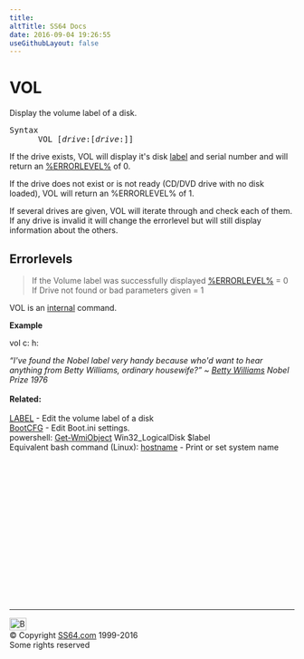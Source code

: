 ```yaml
---
title:
altTitle: SS64 Docs
date: 2016-09-04 19:26:55
useGithubLayout: false
---
```

<!-- #BeginLibraryItem "/Library/head_nt.lbi" --><!-- #EndLibraryItem --><h1>VOL </h1> 
<p>Display the volume label of a disk.</p>
<pre>Syntax
      VOL [<i>drive</i>:[<i>drive</i>:]]</pre>
<p>If the drive exists, VOL will display it's disk <a href="label.html">label</a> and serial number and will return an <a href="errorlevel.html">%ERRORLEVEL%</a> of 0.</p>
<p>If the drive does not exist or is not ready (CD/DVD drive with no disk  loaded), VOL will return an %ERRORLEVEL% of 1.</p>
<p>If several drives are given, VOL will iterate through and check each of them. If any drive is invalid  it will change the errorlevel  but will still display information about the others.</p>
<h2>Errorlevels</h2>
<blockquote>
<p>If the Volume label was successfully displayed <a href="errorlevel.html">%ERRORLEVEL%</a> = 0<br>
If Drive not found or bad parameters given = 1</p>
</blockquote>
<p>VOL is an <a href="syntax-internal.html">internal</a> command.</p>
<p><b>Example</b></p>
<p class="code">vol c: h:</p>
<p><i class="quote">“I've found the Nobel label very handy because who'd want to hear anything from Betty Williams, ordinary housewife?” ~ <a href="http://en.wikipedia.org/wiki/Betty_Williams_(nobel_laureate)">Betty Williams</a> Nobel Prize 1976 </i><br>
<br>
<b>Related:</b><br>
<br>
<a href="label.html">LABEL</a> - Edit the volume label of a disk<br>
<a href="bootcfg.html">BootCFG</a> - Edit Boot.ini settings. <br>
powershell: <a href="../ps/get-wmiobject.html">Get-WmiObject</a> Win32_LogicalDisk $label<br>
  Equivalent bash command (Linux): <a href="../bash/hostname.html">hostname</a> - Print or set system name </p><!-- #BeginLibraryItem "/Library/foot_nt.lbi" --><p>
<!-- windows300 -->
<ins class="adsbygoogle" style="display:inline-block;width:300px;height:250px" data-ad-client="ca-pub-6140977852749469" data-ad-slot="7649547908"></ins>
<script>
(adsbygoogle = window.adsbygoogle || []).push({});
</script></p>
<hr>
<div id="bl" class="footer"><a href="vol.html#"><img src="../images/top.png" width="30" height="22" alt="Back to the Top"></a></div>
<div id="br" class="footer, tagline">© Copyright <a href="../index.html">SS64.com</a> 1999-2016<br>
Some rights reserved</div><!-- #EndLibraryItem -->

